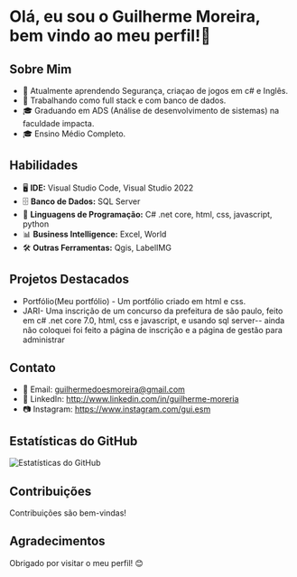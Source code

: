 # Olá, eu sou o Guilherme Moreira, bem vindo ao meu perfil!👋 


## Sobre Mim

- 🌱 Atualmente aprendendo Segurança, criaçao de jogos em c# e Inglês.
- 💼 Trabalhando como full stack e com banco de dados.
- 🎓 Graduando em ADS (Análise de desenvolvimento de sistemas) na faculdade impacta.
- 🎓 Ensino Médio Completo.

## Habilidades

- 🖥️ **IDE:** Visual Studio Code, Visual Studio 2022
- 🗄️ **Banco de Dados:** SQL Server
- 🐍 **Linguagens de Programação:** C# .net core, html, css, javascript, python
- 📊 **Business Intelligence:** Excel, World 
- 🛠️ **Outras Ferramentas:** Qgis, LabelIMG

## Projetos Destacados

- Portfólio(Meu portfólio) - Um portfólio criado em html e css. 
- JARI- Uma inscrição de um concurso da prefeitura de são paulo, feito em c# .net core 7.0, html, css e javascript, e usando sql server-- ainda não coloquei
  foi feito a página de inscrição e a página de gestão para administrar

## Contato

- 📧 Email: guilhermedoesmoreira@gmail.com
- 🔗 LinkedIn: http://www.linkedin.com/in/guilherme-moreria
 - 📷 Instagram: https://www.instagram.com/gui.esm

## Estatísticas do GitHub

![Estatísticas do GitHub](https://github-readme-stats.vercel.app/api?username=GuilhermeMoreira0&show_icons=true&theme=radical)

## Contribuições

Contribuições são bem-vindas!

## Agradecimentos

Obrigado por visitar o meu perfil! 😊
